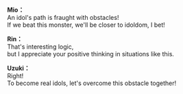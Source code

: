 # 

  
**Mio：**  
An idol's path is fraught with obstacles!  
If we beat this monster, we'll be closer to idoldom, I bet!  
  
**Rin：**  
That's interesting logic,  
but I appreciate your positive thinking in situations like this.  
  
**Uzuki：**  
Right!  
To become real idols, let's overcome this obstacle together!  
